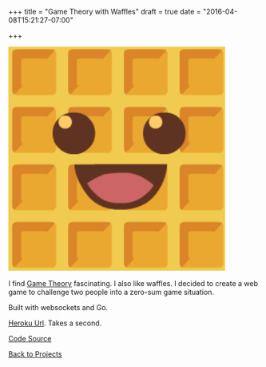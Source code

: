 +++
title = "Game Theory with Waffles"
draft = true
date = "2016-04-08T15:21:27-07:00"

+++

![waffles](/img/projects/waffles.png)

I find [Game Theory](https://en.wikipedia.org/wiki/Game_theory) fascinating. I also like waffles.
I decided to create a web game to challenge two people into a zero-sum game situation.

Built with websockets and Go.

[Heroku Url](https://waffles-game-theory.herokuapp.com/). Takes a second.

[Code Source](https://github.com/bertoort/waffles-game-theory)

[Back to Projects](/projects)

